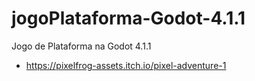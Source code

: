 # jogoPlataforma-Godot-4.1.1
 Jogo de Plataforma na Godot 4.1.1

* https://pixelfrog-assets.itch.io/pixel-adventure-1
